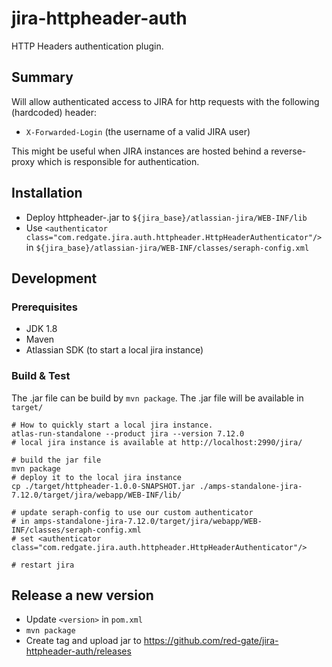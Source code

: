 # jira-httpheader-auth

HTTP Headers authentication plugin.

## Summary
Will allow authenticated access to JIRA for http requests with the following (hardcoded) header:
* `X-Forwarded-Login` (the username of a valid JIRA user)

This might be useful when JIRA instances are hosted behind a reverse-proxy which is responsible for authentication.

## Installation

* Deploy httpheader-<version>.jar to `${jira_base}/atlassian-jira/WEB-INF/lib`
* Use `<authenticator class="com.redgate.jira.auth.httpheader.HttpHeaderAuthenticator"/>` in `${jira_base}/atlassian-jira/WEB-INF/classes/seraph-config.xml`

## Development

### Prerequisites

* JDK 1.8
* Maven
* Atlassian SDK (to start a local jira instance)

### Build & Test

The .jar file can be build by `mvn package`. The .jar file will be available in `target/`

```
# How to quickly start a local jira instance.
atlas-run-standalone --product jira --version 7.12.0
# local jira instance is available at http://localhost:2990/jira/

# build the jar file
mvn package
# deploy it to the local jira instance
cp ./target/httpheader-1.0.0-SNAPSHOT.jar ./amps-standalone-jira-7.12.0/target/jira/webapp/WEB-INF/lib/

# update seraph-config to use our custom authenticator
# in amps-standalone-jira-7.12.0/target/jira/webapp/WEB-INF/classes/seraph-config.xml
# set <authenticator class="com.redgate.jira.auth.httpheader.HttpHeaderAuthenticator"/>

# restart jira
```

## Release a new version

* Update `<version>` in `pom.xml`
* `mvn package`
* Create tag and upload jar to https://github.com/red-gate/jira-httpheader-auth/releases
